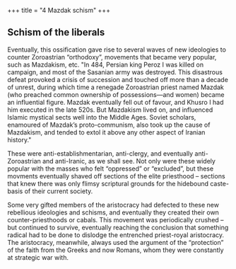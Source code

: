 +++
title = "4 Mazdak schism"
+++


## Schism of the liberals

Eventually, this ossification gave rise to several waves of new ideologies to counter Zoroastrian “orthodoxy”, movements that became very popular, such as Mazdakism, etc. "In 484, Persian king Peroz I was killed on campaign, and most of the Sasanian army was destroyed. This disastrous defeat provoked a crisis of succession and touched off more than a decade of unrest, during which time a renegade Zoroastrian priest named Mazdak (who preached common ownership of possessions—and women) became an influential figure. Mazdak eventually fell out of favour, and Khusro I had him executed in the late 520s. But Mazdakism lived on, and influenced Islamic mystical sects well into the Middle Ages. Soviet scholars, enamoured of Mazdak’s proto-communism, also took up the cause of Mazdakism, and tended to extol it above any other aspect of Iranian history."

These were anti-establishmentarian, anti-clergy, and eventually anti-Zoroastrian and anti-Iranic, as we shall see. Not only were these widely popular with the masses who felt “oppressed” or “excluded”, but these movments eventually shaved off sections of the elite priesthood – sections that knew there was only flimsy scriptural grounds for the hidebound caste-basis of their current society.

Some very gifted members of the aristocracy had defected to these new rebellious ideologies and schisms, and eventually they created their own counter-priesthoods or cabals. This movement was periodically crushed – but continued to survive, eventually reaching the conclusion that something radical had to be done to dislodge the entrenched priest-royal aristocracy. The aristocracy, meanwhile, always used the argument of the “protection” of the faith from the Greeks and now Romans, whom they were constantly at strategic war with.

